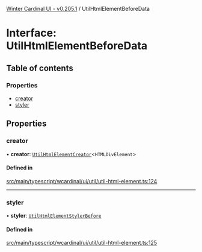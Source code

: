 [Winter Cardinal UI - v0.205.1](../index.md) / UtilHtmlElementBeforeData

# Interface: UtilHtmlElementBeforeData

## Table of contents

### Properties

- [creator](UtilHtmlElementBeforeData.md#creator)
- [styler](UtilHtmlElementBeforeData.md#styler)

## Properties

### creator

• **creator**: [`UtilHtmlElementCreator`](../index.md#utilhtmlelementcreator)<`HTMLDivElement`\>

#### Defined in

[src/main/typescript/wcardinal/ui/util/util-html-element.ts:124](https://github.com/winter-cardinal/winter-cardinal-ui/blob/v0.205.1/src/main/typescript/wcardinal/ui/util/util-html-element.ts#L124)

___

### styler

• **styler**: [`UtilHtmlElementStylerBefore`](../index.md#utilhtmlelementstylerbefore)

#### Defined in

[src/main/typescript/wcardinal/ui/util/util-html-element.ts:125](https://github.com/winter-cardinal/winter-cardinal-ui/blob/v0.205.1/src/main/typescript/wcardinal/ui/util/util-html-element.ts#L125)
